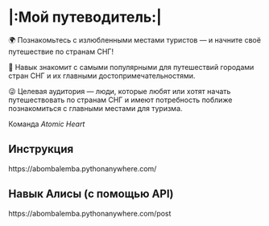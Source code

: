 <h1><strong>|:Мой путеводитель:|</strong></h1>


🌍 Познакомьтесь с излюбленными местами туристов — и начните своё путешествие по странам СНГ!
 
🤖 Навык знакомит с самыми популярными для путешествий городами стран СНГ и их главными достопримечательностями.
 
😜 Целевая аудитория — люди, которые любят или хотят начать путешествовать по странам СНГ и имеют потребность поближе познакомиться с главными местами для туризма.
 
Команда *Atomic Heart*


<h2>Инструкция</h2>
https://abombalemba.pythonanywhere.com/

<h2>Навык Алисы (с помощью API)</h2>
https://abombalemba.pythonanywhere.com/post
